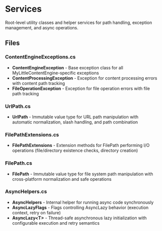# Services

Root-level utility classes and helper services for path handling, exception management, and async operations.

## Files

### ContentEngineExceptions.cs
- **ContentEngineException** - Base exception class for all MyLittleContentEngine-specific exceptions
- **ContentProcessingException** - Exception for content processing errors with content path tracking
- **FileOperationException** - Exception for file operation errors with file path tracking

### UrlPath.cs
- **UrlPath** - Immutable value type for URL path manipulation with automatic normalization, slash handling, and path combination

### FilePathExtensions.cs
- **FilePathExtensions** - Extension methods for FilePath performing I/O operations (file/directory existence checks, directory creation)

### FilePath.cs
- **FilePath** - Immutable value type for file system path manipulation with cross-platform normalization and safe operations

### AsyncHelpers.cs
- **AsyncHelpers** - Internal helper for running async code synchronously
- **AsyncLazyFlags** - Flags controlling AsyncLazy behavior (execution context, retry on failure)
- **AsyncLazy&lt;T&gt;** - Thread-safe asynchronous lazy initialization with configurable execution and retry semantics
